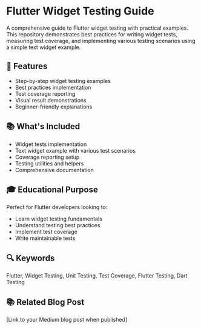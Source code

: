 # Flutter Widget Testing Guide

A comprehensive guide to Flutter widget testing with practical examples. This repository demonstrates best practices for writing widget tests, measuring test coverage, and implementing various testing scenarios using a simple text widget example.

## 🎯 Features
- Step-by-step widget testing examples
- Best practices implementation
- Test coverage reporting
- Visual result demonstrations
- Beginner-friendly explanations

## 📚 What's Included
- Widget tests implementation
- Text widget example with various test scenarios
- Coverage reporting setup
- Testing utilities and helpers
- Comprehensive documentation

## 🎓 Educational Purpose
Perfect for Flutter developers looking to:
- Learn widget testing fundamentals
- Understand testing best practices
- Implement test coverage
- Write maintainable tests

## 🔍 Keywords
Flutter, Widget Testing, Unit Testing, Test Coverage, Flutter Testing, Dart Testing

## 📚 Related Blog Post
[Link to your Medium blog post when published]